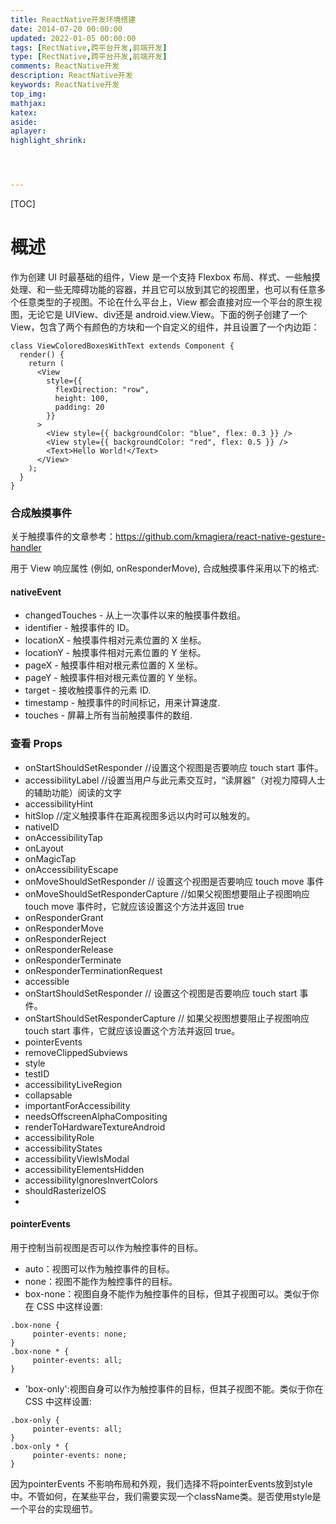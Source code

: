 ```yaml
---
title: ReactNative开发环境搭建
date: 2014-07-20 00:00:00
updated: 2022-01-05 00:00:00
tags: [RectNative,跨平台开发,前端开发]
type: [RectNative,跨平台开发,前端开发]
comments: ReactNative开发
description: ReactNative开发
keywords: ReactNative开发
top_img:
mathjax:
katex:
aside:
aplayer:
highlight_shrink:




---
```


[TOC]

# 概述

作为创建 UI 时最基础的组件，View 是一个支持 Flexbox 布局、样式、一些触摸处理、和一些无障碍功能的容器，并且它可以放到其它的视图里，也可以有任意多个任意类型的子视图。不论在什么平台上，View 都会直接对应一个平台的原生视图，无论它是 UIView、div还是 android.view.View。下面的例子创建了一个 View，包含了两个有颜色的方块和一个自定义的组件，并且设置了一个内边距：


```
class ViewColoredBoxesWithText extends Component {
  render() {
    return (
      <View
        style={{
          flexDirection: "row",
          height: 100,
          padding: 20
        }}
      >
        <View style={{ backgroundColor: "blue", flex: 0.3 }} />
        <View style={{ backgroundColor: "red", flex: 0.5 }} />
        <Text>Hello World!</Text>
      </View>
    );
  }
}
```
### 合成触摸事件
关于触摸事件的文章参考：https://github.com/kmagiera/react-native-gesture-handler

用于 View 响应属性 (例如, onResponderMove), 合成触摸事件采用以下的格式:

#### nativeEvent
- changedTouches - 从上一次事件以来的触摸事件数组。
- identifier - 触摸事件的 ID。
- locationX - 触摸事件相对元素位置的 X 坐标。
- locationY - 触摸事件相对元素位置的 Y 坐标。
- pageX - 触摸事件相对根元素位置的 X 坐标。
- pageY - 触摸事件相对根元素位置的 Y 坐标。
- target - 接收触摸事件的元素 ID.
- timestamp - 触摸事件的时间标记，用来计算速度.
- touches - 屏幕上所有当前触摸事件的数组.

### 查看 Props
- onStartShouldSetResponder   //设置这个视图是否要响应 touch start 事件。
- accessibilityLabel          //设置当用户与此元素交互时，“读屏器”（对视力障碍人士的辅助功能）阅读的文字
- accessibilityHint
- hitSlop                       //定义触摸事件在距离视图多远以内时可以触发的。
- nativeID
- onAccessibilityTap
- onLayout
- onMagicTap
- onAccessibilityEscape
- onMoveShouldSetResponder         // 设置这个视图是否要响应  touch move 事件
- onMoveShouldSetResponderCapture  //如果父视图想要阻止子视图响应 touch move 事件时，它就应该设置这个方法并返回 true
- onResponderGrant
- onResponderMove
- onResponderReject
- onResponderRelease
- onResponderTerminate
- onResponderTerminationRequest
- accessible
- onStartShouldSetResponder          // 设置这个视图是否要响应 touch start 事件。
- onStartShouldSetResponderCapture   // 如果父视图想要阻止子视图响应 touch start 事件，它就应该设置这个方法并返回 true。
- pointerEvents
- removeClippedSubviews
- style
- testID
- accessibilityLiveRegion
- collapsable
- importantForAccessibility
- needsOffscreenAlphaCompositing
- renderToHardwareTextureAndroid
- accessibilityRole
- accessibilityStates
- accessibilityViewIsModal
- accessibilityElementsHidden
- accessibilityIgnoresInvertColors
- shouldRasterizeIOS
- 

#### pointerEvents

用于控制当前视图是否可以作为触控事件的目标。

- auto：视图可以作为触控事件的目标。
- none：视图不能作为触控事件的目标。
- box-none：视图自身不能作为触控事件的目标，但其子视图可以。类似于你在 CSS 中这样设置:

```
.box-none {
     pointer-events: none;
}
.box-none * {
     pointer-events: all;
}
```
- 'box-only':视图自身可以作为触控事件的目标，但其子视图不能。类似于你在 CSS 中这样设置:

```
.box-only {
     pointer-events: all;
}
.box-only * {
     pointer-events: none;
}
```

因为pointerEvents 不影响布局和外观，我们选择不将pointerEvents放到style中。不管如何，在某些平台，我们需要实现一个className类。是否使用style是一个平台的实现细节。